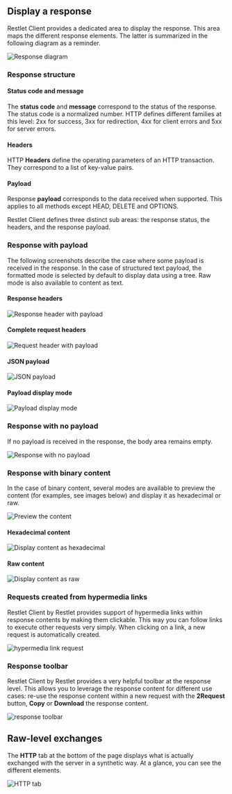 ## Display a response

Restlet Client provides a dedicated area to display the response. This area maps the different response elements. The latter is summarized in the following diagram as a reminder.

![Response diagram](images/response-diagram.jpg "Response diagram")

### Response structure

#### Status code and message

The **status code** and **message** correspond to the status of the response. The status code is a normalized number. HTTP defines different families at this level: 2xx for success, 3xx for redirection, 4xx for client errors and 5xx for server errors.

#### Headers

HTTP **Headers** define the operating parameters of an HTTP transaction. They correspond to a list of key-value pairs.

#### Payload

Response **payload** corresponds to the data received when supported. This applies to all methods except HEAD, DELETE and OPTIONS.

Restlet Client defines three distinct sub areas: the response status, the headers, and the response payload.

### Response with payload

The following screenshots describe the case where some payload is received in the response. In the case of structured text payload, the formatted mode is selected by default to display data using a tree. Raw mode is also available to content as text.

#### Response headers

![Response header with payload](images/09-response-headers.jpg "Response header with payload")

#### Complete request headers

![Request header with payload](images/09-request-headers.jpg "Request header with payload")

#### JSON payload

![JSON payload](images/09-json-payload.jpg "JSON payload")

#### Payload display mode

![Payload display mode](images/10-payload-display-mode.jpg "Payload display mode")

### Response with no payload

If no payload is received in the response, the body area remains empty.

![Response with no payload](images/11-response-with-no-payload.jpg "Response with no payload")

### Response with binary content

In the case of binary content, several modes are available to preview the content (for examples, see images below) and display it as hexadecimal or raw.

![Preview the content](images/12-preview-the-content.jpg "Preview the content")

#### Hexadecimal content

![Display content as hexadecimal](images/13-hex-content.jpg "Display content as hexadecimal")

#### Raw content

![Display content as raw](images/14-raw-content.jpg "Display content as raw")

### Requests created from hypermedia links

Restlet Client by Restlet provides support of hypermedia links within response contents by making them clickable. This way you can follow links to execute other requests very simply. When clicking on a link, a new request is automatically created.

![hypermedia link request](images/16-hypermedia-link-request.jpg "hypermedia link request")

### Response toolbar

Restlet Client by Restlet provides a very helpful toolbar at the response level. This allows you to leverage the response content for different use cases: re-use the response content within a new request with the **2Request** button, **Copy** or **Download** the response content.

![response toolbar](images/17-response-toolbar.jpg "response toolbar")

## Raw-level exchanges

The **HTTP** tab at the bottom of the page displays what is actually exchanged with the server in a synthetic way. At a glance, you can see the different elements.

![HTTP tab](images/17-http-tab.jpg "HTTP tab")
